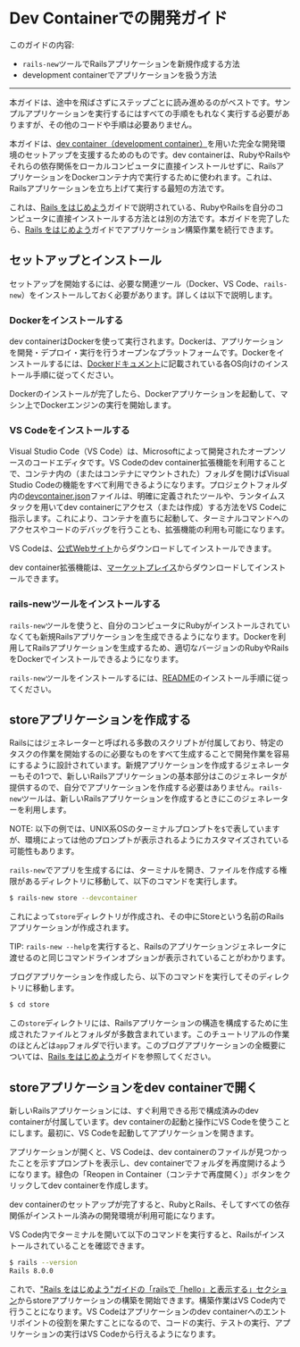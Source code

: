 Dev Containerでの開発ガイド
===================================

このガイドの内容:

* `rails-new`ツールでRailsアプリケーションを新規作成する方法
* development containerでアプリケーションを扱う方法

--------------------------------------------------------------------------------

本ガイドは、途中を飛ばさずにステップごとに読み進めるのがベストです。サンプルアプリケーションを実行するにはすべての手順をもれなく実行する必要がありますが、その他のコードや手順は必要ありません。

本ガイドは、[dev container（development container）](https://containers.dev/)を用いた完全な開発環境のセットアップを支援するためのものです。dev containerは、RubyやRailsやそれらの依存関係をローカルコンピュータに直接インストールせずに、RailsアプリケーションをDockerコンテナ内で実行するために使われます。これは、Railsアプリケーションを立ち上げて実行する最短の方法です。

これは、[Rails をはじめよう](getting_started.html#railsプロジェクトを新規作成する)ガイドで説明されている、RubyやRailsを自分のコンピュータに直接インストールする方法とは別の方法です。本ガイドを完了したら、[Rails をはじめよう](getting_started.html#railsプロジェクトを新規作成する)ガイドでアプリケーション構築作業を続行できます。

セットアップとインストール
----------------------

セットアップを開始するには、必要な関連ツール（Docker、VS Code、`rails-new`）をインストールしておく必要があります。詳しくは以下で説明します。

### Dockerをインストールする

dev containerはDockerを使って実行されます。Dockerは、アプリケーションを開発・デプロイ・実行を行うオープンなプラットフォームです。Dockerをインストールするには、[Dockerドキュメント](https://docs.docker.com/desktop/)に記載されている各OS向けのインストール手順に従ってください。

Dockerのインストールが完了したら、Dockerアプリケーションを起動して、マシン上でDockerエンジンの実行を開始します。

### VS Codeをインストールする

Visual Studio Code（VS Code）は、Microsoftによって開発されたオープンソースのコードエディタです。VS Codeのdev container拡張機能を利用することで、コンテナ内の（またはコンテナにマウントされた）フォルダを開けばVisual Studio Codeの機能をすべて利用できるようになります。プロジェクトフォルダ内の[devcontainer.json](https://code.visualstudio.com/docs/devcontainers/containers#_create-a-devcontainerjson-file)ファイルは、明確に定義されたツールや、ランタイムスタックを用いてdev containerにアクセス（または作成）する方法をVS Codeに指示します。これにより、コンテナを直ちに起動して、ターミナルコマンドへのアクセスやコードのデバッグを行うことも、拡張機能の利用も可能になります。

VS Codeは、[公式Webサイト](https://code.visualstudio.com/)からダウンロードしてインストールできます。

dev container拡張機能は、[マーケットプレイス](https://marketplace.visualstudio.com/items?itemName=ms-vscode-remote.remote-containers)からダウンロードしてインストールできます。

### rails-newツールをインストールする

`rails-new`ツールを使うと、自分のコンピュータにRubyがインストールされていなくても新規Railsアプリケーションを生成できるようになります。Dockerを利用してRailsアプリケーションを生成するため、適切なバージョンのRubyやRailsをDockerでインストールできるようになります。

`rails-new`ツールをインストールするには、[README](https://github.com/rails/rails-new?tab=readme-ov-file#installation)のインストール手順に従ってください。

storeアプリケーションを作成する
-----------------------------

Railsにはジェネレーターと呼ばれる多数のスクリプトが付属しており、特定のタスクの作業を開始するのに必要なものをすべて生成することで開発作業を容易にするように設計されています。新規アプリケーションを作成するジェネレーターもその1つで、新しいRailsアプリケーションの基本部分はこのジェネレータが提供するので、自分でアプリケーションを作成する必要はありません。`rails-new`ツールは、新しいRailsアプリケーションを作成するときにこのジェネレーターを利用します。

NOTE: 以下の例では、UNIX系OSのターミナルプロンプトを`$`で表していますが、環境によっては他のプロンプトが表示されるようにカスタマイズされている可能性もあります。

`rails-new`でアプリを生成するには、ターミナルを開き、ファイルを作成する権限があるディレクトリに移動して、以下のコマンドを実行します。

```bash
$ rails-new store --devcontainer
```

これによって`store`ディレクトリが作成され、その中にStoreという名前のRailsアプリケーションが作成されます。

TIP: `rails-new --help`を実行すると、Railsのアプリケーションジェネレータに渡せるのと同じコマンドラインオプションが表示されていることがわかります。

ブログアプリケーションを作成したら、以下のコマンドを実行してそのディレクトリに移動します。

```bash
$ cd store
```

この`store`ディレクトリには、Railsアプリケーションの構造を構成するために生成されたファイルとフォルダが多数含まれています。このチュートリアルの作業のほとんどは`app`フォルダで行います。このブログアプリケーションの全概要については、[Rails をはじめよう](getting_started.html#ブログアプリケーションを作成する)ガイドを参照してください。

storeアプリケーションをdev containerで開く
-----------------------------------------------

新しいRailsアプリケーションには、すぐ利用できる形で構成済みのdev containerが付属しています。dev containerの起動と操作にVS Codeを使うことにします。最初に、VS Codeを起動してアプリケーションを開きます。

アプリケーションが開くと、VS Codeは、dev containerのファイルが見つかったことを示すプロンプトを表示し、dev containerでフォルダを再度開けるようになります。緑色の「Reopen in Container（コンテナで再度開く）」ボタンをクリックしてdev containerを作成します。

dev containerのセットアップが完了すると、RubyとRails、そしてすべての依存関係がインストール済みの開発環境が利用可能になります。

VS Code内でターミナルを開いて以下のコマンドを実行すると、Railsがインストールされていることを確認できます。

```bash
$ rails --version
Rails 8.0.0
```

これで、["Rails をはじめよう"ガイドの「railsで「hello」と表示する」セクション](getting_started.html#railsで「hello」と表示する)からstoreアプリケーションの構築を開始できます。構築作業はVS Code内で行うことになります。VS Codeはアプリケーションのdev containerへのエントリポイントの役割を果たすことになるので、コードの実行、テストの実行、アプリケーションの実行はVS Codeから行えるようになります。
